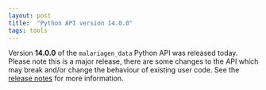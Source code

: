 ```yaml
---
layout: post
title:  "Python API version 14.0.0"
tags: tools
---
```


Version <strong>14.0.0</strong> of the `malariagen_data` Python API was
released today. Please note this is a major release, there are some
changes to the API which may break and/or change the behaviour of
existing user code. See the [release
notes](https://github.com/malariagen/malariagen-data-python/releases/tag/v14.0.0)
for more information.
